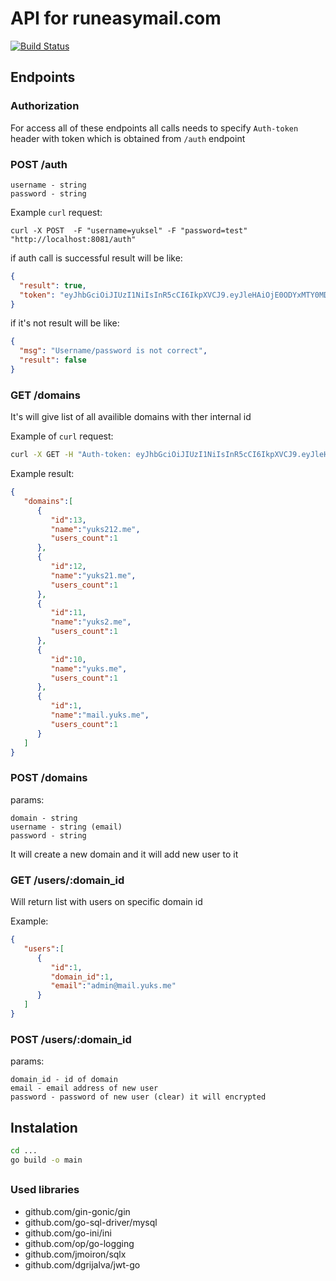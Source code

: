 # API for runeasymail.com  
[![Build Status](https://travis-ci.org/runeasymail/ManagementAPI.svg?branch=master)](https://travis-ci.org/runeasymail/ManagementAPI)

## Endpoints

### Authorization
For access all of these endpoints all calls needs to specify `Auth-token` header with token which is obtained from `/auth` endpoint



### POST /auth
```
username - string 
password - string
```

Example `curl` request:
```curl
curl -X POST  -F "username=yuksel" -F "password=test" "http://localhost:8081/auth"
```

if auth call is successful result will be like:
```json
{
  "result": true,
  "token": "eyJhbGciOiJIUzI1NiIsInR5cCI6IkpXVCJ9.eyJleHAiOjE0ODYxMTY0MDYsInVzZXJuYW1lIjoieXVrc2VsIn0.ZWXvA0S7_HFEsvAuIMeX7NE607Qiibgg4Sr-Arku_eo"
}
```
if it's not result will be like: 

```json
{
  "msg": "Username/password is not correct",
  "result": false
}
```


### GET /domains
It's will give list of all availible domains with ther internal id

Example of `curl` request:
```bash
curl -X GET -H "Auth-token: eyJhbGciOiJIUzI1NiIsInR5cCI6IkpXVCJ9.eyJleHAiOjE0ODYxMTQ2MzMsInVzZXJuYW1lIjoieXVrc2VsIn0.AaQxjRU7PLT9A-CMyYjcXWEki3oQxA8GUv8rANEj59M" -H "Cache-Control: no-cache" "http://localhost:8081/domains"
```

Example result:
```json
{
   "domains":[
      {
         "id":13,
         "name":"yuks212.me",
         "users_count":1
      },
      {
         "id":12,
         "name":"yuks21.me",
         "users_count":1
      },
      {
         "id":11,
         "name":"yuks2.me",
         "users_count":1
      },
      {
         "id":10,
         "name":"yuks.me",
         "users_count":1
      },
      {
         "id":1,
         "name":"mail.yuks.me",
         "users_count":1
      }
   ]
}
```

### POST /domains
params:
```
domain - string
username - string (email)
password - string
```
It will create a new domain and it will add new user to it

### GET /users/:domain_id
Will return list with users on specific domain id

Example:
```json
{
   "users":[
      {
         "id":1,
         "domain_id":1,
         "email":"admin@mail.yuks.me"
      }
   ]
}
```

### POST /users/:domain_id
params:
```
domain_id - id of domain
email - email address of new user
password - password of new user (clear) it will encrypted
```

## Instalation
```bash
cd ...
go build -o main
```

## 

### Used libraries
* github.com/gin-gonic/gin
* github.com/go-sql-driver/mysql
* github.com/go-ini/ini 
* github.com/op/go-logging
* github.com/jmoiron/sqlx
* github.com/dgrijalva/jwt-go

